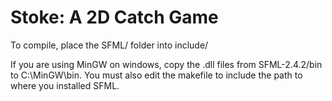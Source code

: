 # Stoke: A 2D Catch Game

To compile, place the SFML/ folder into include/

If you are using MinGW on windows, copy the .dll files from  SFML-2.4.2/bin to C:\MinGW\bin. You must also edit the makefile to include the path to where you installed SFML.
